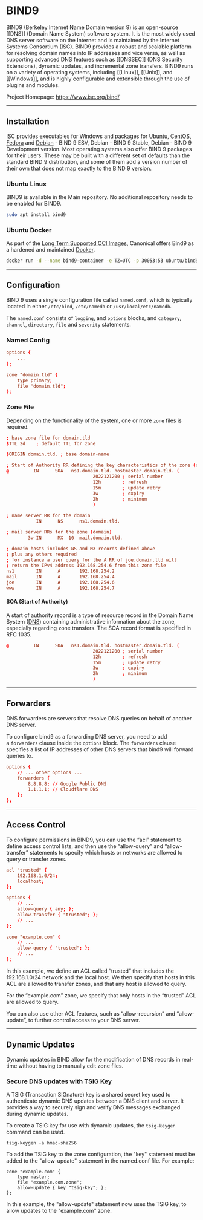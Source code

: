 # BIND9

BIND9 (Berkeley Internet Name Domain version 9) is an open-source [[DNS]] (Domain Name System) software system. It is the most widely used DNS server software on the Internet and is maintained by the Internet Systems Consortium (ISC). BIND9 provides a robust and scalable platform for resolving domain names into IP addresses and vice versa, as well as supporting advanced DNS features such as [[DNSSEC]] (DNS Security Extensions), dynamic updates, and incremental zone transfers. BIND9 runs on a variety of operating systems, including [[Linux]], [[Unix]], and [[Windows]], and is highly configurable and extensible through the use of plugins and modules.

Project Homepage: https://www.isc.org/bind/

---
## Installation

ISC provides executables for Windows and packages for [Ubuntu](linux/distros/ubuntu.md), [CentOS](linux/distros/centos.md), [Fedora](linux/distros/fedora.md)  and [Debian](linux/distros/debian.md) - BIND 9 ESV, Debian - BIND 9 Stable, Debian - BIND 9 Development version. Most operating systems also offer BIND 9 packages for their users. These may be built with a different set of defaults than the standard BIND 9 distribution, and some of them add a version number of their own that does not map exactly to the BIND 9 version.


### Ubuntu Linux

BIND9 is available in the Main repository. No additional repository needs to be enabled for BIND9.

```sh 
sudo apt install bind9
```


### Ubuntu Docker

As part of the [Long Term Supported OCI Images](https://ubuntu.com/security/docker-images), Canonical offers Bind9 as a hardened and maintained [Docker](docker/docker.md).

```sh
docker run -d --name bind9-container -e TZ=UTC -p 30053:53 ubuntu/bind9:9.18-22.04_beta
```


---
## Configuration

BIND 9 uses a single configuration file called `named.conf`, which is typically located in either `/etc/bind`, `/etc/namedb` or `/usr/local/etc/namedb`.

The `named.conf` consists of `logging`, and `options` blocks, and `category`, `channel`, `directory`, `file` and `severity` statements.

### Named Config

```conf
options {
	...
};

zone "domain.tld" {
	type primary;
	file "domain.tld";
};
```

### Zone File

Depending on the functionality of the system, one or more `zone` files is required.

```conf
; base zone file for domain.tld
$TTL 2d    ; default TTL for zone

$ORIGIN domain.tld. ; base domain-name

; Start of Authority RR defining the key characteristics of the zone (domain)
@         IN      SOA   ns1.domain.tld. hostmaster.domain.tld. (
                                2022121200 ; serial number
                                12h        ; refresh
                                15m        ; update retry
                                3w         ; expiry
                                2h         ; minimum
                                )

; name server RR for the domain
           IN      NS      ns1.domain.tld.

; mail server RRs for the zone (domain)
        3w IN      MX  10  mail.domain.tld.

; domain hosts includes NS and MX records defined above
; plus any others required
; for instance a user query for the A RR of joe.domain.tld will
; return the IPv4 address 192.168.254.6 from this zone file
ns1        IN      A       192.168.254.2
mail       IN      A       192.168.254.4
joe        IN      A       192.168.254.6
www        IN      A       192.168.254.7

```

#### SOA (Start of Authority)

A start of authority record is a type of resource record in the Domain Name System ([DNS](networking/dns.md)) containing administrative information about the zone, especially regarding zone transfers. The SOA record format is specified in RFC 1035.

```conf
@         IN      SOA   ns1.domain.tld. hostmaster.domain.tld. (
                                2022121200 ; serial number
                                12h        ; refresh
                                15m        ; update retry
                                3w         ; expiry
                                2h         ; minimum
                                )
```


---
## Forwarders

DNS forwarders are servers that resolve DNS queries on behalf of another DNS server.

To configure bind9 as a forwarding DNS server, you need to add a `forwarders` clause inside the `options` block. The `forwarders` clause specifies a list of IP addresses of other DNS servers that bind9 will forward queries to.

```conf
options {
    // ... other options ...
    forwarders {
        8.8.8.8; // Google Public DNS
        1.1.1.1; // Cloudflare DNS
    };
};
```

---
## Access Control

To configure permissions in BIND9, you can use the “acl” statement to define access control lists, and then use the “allow-query” and “allow-transfer” statements to specify which hosts or networks are allowed to query or transfer zones.

```conf
acl "trusted" {
    192.168.1.0/24;
    localhost;
};

options {
    // ...
    allow-query { any; };
    allow-transfer { "trusted"; };
    // ...
};

zone "example.com" {
    // ...
    allow-query { "trusted"; };
    // ...
};
```

In this example, we define an ACL called “trusted” that includes the 192.168.1.0/24 network and the local host. We then specify that hosts in this ACL are allowed to transfer zones, and that any host is allowed to query.

For the “example.com” zone, we specify that only hosts in the “trusted” ACL are allowed to query.

You can also use other ACL features, such as “allow-recursion” and “allow-update”, to further control access to your DNS server.

---
## Dynamic Updates

Dynamic updates in BIND allow for the modification of DNS records in real-time without having to manually edit zone files. 

### Secure DNS updates with TSIG Key

A TSIG (Transaction SIGnature) key is a shared secret key used to authenticate dynamic DNS updates between a DNS client and server. It provides a way to securely sign and verify DNS messages exchanged during dynamic updates.

To create a TSIG key for use with dynamic updates, the `tsig-keygen` command can be used.

```
tsig-keygen -a hmac-sha256
```

To add the TSIG key to the zone configuration, the "key" statement must be added to the "allow-update" statement in the named.conf file. For example:

```
zone "example.com" {
    type master;
    file "example.com.zone";
    allow-update { key "tsig-key"; };
};
```

In this example, the "allow-update" statement now uses the TSIG key, to allow updates to the "example.com" zone.
